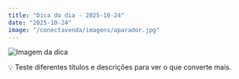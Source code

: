 ```yaml
---
title: "Dica do dia - 2025-10-24"
date: "2025-10-24"
image: "/conectavenda/imagens/aparador.jpg"
---
```


![Imagem da dica](/conectavenda/imagens/aparador.jpg)

💡 Teste diferentes títulos e descrições para ver o que converte mais.
